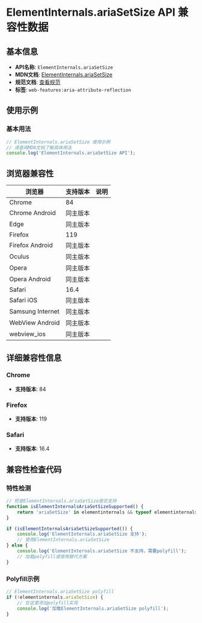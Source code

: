 # ElementInternals.ariaSetSize API 兼容性数据

## 基本信息

- **API名称**: `ElementInternals.ariaSetSize`
- **MDN文档**: [ElementInternals.ariaSetSize](https://developer.mozilla.org/docs/Web/API/ElementInternals/ariaSetSize)
- **规范文档**: [查看规范](https://w3c.github.io/aria/#dom-ariamixin-ariasetsize)
- **标签**: `web-features:aria-attribute-reflection`

## 使用示例

### 基本用法

```javascript
// ElementInternals.ariaSetSize 使用示例
// 请查阅MDN文档了解具体用法
console.log('ElementInternals.ariaSetSize API');
```

## 浏览器兼容性

| 浏览器 | 支持版本 | 说明 |
|--------|----------|------|
| Chrome | 84 |  |
| Chrome Android | 同主版本 |  |
| Edge | 同主版本 |  |
| Firefox | 119 |  |
| Firefox Android | 同主版本 |  |
| Oculus | 同主版本 |  |
| Opera | 同主版本 |  |
| Opera Android | 同主版本 |  |
| Safari | 16.4 |  |
| Safari iOS | 同主版本 |  |
| Samsung Internet | 同主版本 |  |
| WebView Android | 同主版本 |  |
| webview_ios | 同主版本 |  |

## 详细兼容性信息

### Chrome

- **支持版本**: 84

### Firefox

- **支持版本**: 119

### Safari

- **支持版本**: 16.4

## 兼容性检查代码

### 特性检测

```javascript
// 检查ElementInternals.ariaSetSize是否支持
function isElementInternalsAriaSetSizeSupported() {
    return 'ariaSetSize' in elementinternals && typeof elementinternals.ariaSetSize === 'function';
}

if (isElementInternalsAriaSetSizeSupported()) {
    console.log('ElementInternals.ariaSetSize 支持');
    // 使用ElementInternals.ariaSetSize
} else {
    console.log('ElementInternals.ariaSetSize 不支持，需要polyfill');
    // 加载polyfill或使用替代方案
}
```

### Polyfill示例

```javascript
// ElementInternals.ariaSetSize polyfill
if (!elementinternals.ariaSetSize) {
    // 在这里添加polyfill实现
    console.log('加载ElementInternals.ariaSetSize polyfill');
}
```

